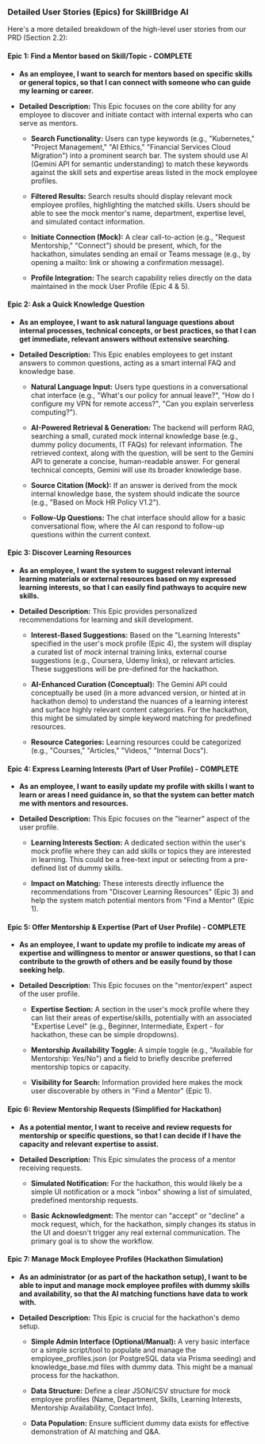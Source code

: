 ### **Detailed User Stories (Epics) for SkillBridge AI**

Here's a more detailed breakdown of the high-level user stories from our PRD (Section 2.2):

#### **Epic 1: Find a Mentor based on Skill/Topic - COMPLETE**

*   **As an employee, I want to search for mentors based on specific skills or general topics, so that I can connect with someone who can guide my learning or career.**
    
*   **Detailed Description:** This Epic focuses on the core ability for any employee to discover and initiate contact with internal experts who can serve as mentors.
    
    *   **Search Functionality:** Users can type keywords (e.g., "Kubernetes," "Project Management," "AI Ethics," "Financial Services Cloud Migration") into a prominent search bar. The system should use AI (Gemini API for semantic understanding) to match these keywords against the skill sets and expertise areas listed in the mock employee profiles.
        
    *   **Filtered Results:** Search results should display relevant mock employee profiles, highlighting the matched skills. Users should be able to see the mock mentor's name, department, expertise level, and simulated contact information.
        
    *   **Initiate Connection (Mock):** A clear call-to-action (e.g., "Request Mentorship," "Connect") should be present, which, for the hackathon, simulates sending an email or Teams message (e.g., by opening a mailto: link or showing a confirmation message).
        
    *   **Profile Integration:** The search capability relies directly on the data maintained in the mock User Profile (Epic 4 & 5).
        

#### **Epic 2: Ask a Quick Knowledge Question**

*   **As an employee, I want to ask natural language questions about internal processes, technical concepts, or best practices, so that I can get immediate, relevant answers without extensive searching.**
    
*   **Detailed Description:** This Epic enables employees to get instant answers to common questions, acting as a smart internal FAQ and knowledge base.
    
    *   **Natural Language Input:** Users type questions in a conversational chat interface (e.g., "What's our policy for annual leave?", "How do I configure my VPN for remote access?", "Can you explain serverless computing?").
        
    *   **AI-Powered Retrieval & Generation:** The backend will perform RAG, searching a small, curated mock internal knowledge base (e.g., dummy policy documents, IT FAQs) for relevant information. The retrieved context, along with the question, will be sent to the Gemini API to generate a concise, human-readable answer. For general technical concepts, Gemini will use its broader knowledge base.
        
    *   **Source Citation (Mock):** If an answer is derived from the mock internal knowledge base, the system should indicate the source (e.g., "Based on Mock HR Policy V1.2").
        
    *   **Follow-Up Questions:** The chat interface should allow for a basic conversational flow, where the AI can respond to follow-up questions within the current context.
        

#### **Epic 3: Discover Learning Resources**

*   **As an employee, I want the system to suggest relevant internal learning materials or external resources based on my expressed learning interests, so that I can easily find pathways to acquire new skills.**
    
*   **Detailed Description:** This Epic provides personalized recommendations for learning and skill development.
    
    *   **Interest-Based Suggestions:** Based on the "Learning Interests" specified in the user's mock profile (Epic 4), the system will display a curated list of _mock_ internal training links, external course suggestions (e.g., Coursera, Udemy links), or relevant articles. These suggestions will be pre-defined for the hackathon.
        
    *   **AI-Enhanced Curation (Conceptual):** The Gemini API could conceptually be used (in a more advanced version, or hinted at in hackathon demo) to understand the nuances of a learning interest and surface highly relevant content categories. For the hackathon, this might be simulated by simple keyword matching for predefined resources.
        
    *   **Resource Categories:** Learning resources could be categorized (e.g., "Courses," "Articles," "Videos," "Internal Docs").
        

#### **Epic 4: Express Learning Interests (Part of User Profile) - COMPLETE**

*   **As an employee, I want to easily update my profile with skills I want to learn or areas I need guidance in, so that the system can better match me with mentors and resources.**
    
*   **Detailed Description:** This Epic focuses on the "learner" aspect of the user profile.
    
    *   **Learning Interests Section:** A dedicated section within the user's mock profile where they can add skills or topics they are interested in learning. This could be a free-text input or selecting from a pre-defined list of dummy skills.
        
    *   **Impact on Matching:** These interests directly influence the recommendations from "Discover Learning Resources" (Epic 3) and help the system match potential mentors from "Find a Mentor" (Epic 1).
        

#### **Epic 5: Offer Mentorship & Expertise (Part of User Profile) - COMPLETE**

*   **As an employee, I want to update my profile to indicate my areas of expertise and willingness to mentor or answer questions, so that I can contribute to the growth of others and be easily found by those seeking help.**
    
*   **Detailed Description:** This Epic focuses on the "mentor/expert" aspect of the user profile.
    
    *   **Expertise Section:** A section in the user's mock profile where they can list their areas of expertise/skills, potentially with an associated "Expertise Level" (e.g., Beginner, Intermediate, Expert - for hackathon, these can be simple dropdowns).
        
    *   **Mentorship Availability Toggle:** A simple toggle (e.g., "Available for Mentorship: Yes/No") and a field to briefly describe preferred mentorship topics or capacity.
        
    *   **Visibility for Search:** Information provided here makes the mock user discoverable by others in "Find a Mentor" (Epic 1).
        

#### **Epic 6: Review Mentorship Requests (Simplified for Hackathon)**

*   **As a potential mentor, I want to receive and review requests for mentorship or specific questions, so that I can decide if I have the capacity and relevant expertise to assist.**
    
*   **Detailed Description:** This Epic simulates the process of a mentor receiving requests.
    
    *   **Simulated Notification:** For the hackathon, this would likely be a simple UI notification or a mock "inbox" showing a list of simulated, predefined mentorship requests.
        
    *   **Basic Acknowledgment:** The mentor can "accept" or "decline" a mock request, which, for the hackathon, simply changes its status in the UI and doesn't trigger any real external communication. The primary goal is to show the workflow.
        

#### **Epic 7: Manage Mock Employee Profiles (Hackathon Simulation)**

*   **As an administrator (or as part of the hackathon setup), I want to be able to input and manage mock employee profiles with dummy skills and availability, so that the AI matching functions have data to work with.**
    
*   **Detailed Description:** This Epic is crucial for the hackathon's demo setup.
    
    *   **Simple Admin Interface (Optional/Manual):** A very basic interface or a simple script/tool to populate and manage the employee\_profiles.json (or PostgreSQL data via Prisma seeding) and knowledge\_base.md files with dummy data. This might be a manual process for the hackathon.
        
    *   **Data Structure:** Define a clear JSON/CSV structure for mock employee profiles (Name, Department, Skills, Learning Interests, Mentorship Availability, Contact Info).
        
    *   **Data Population:** Ensure sufficient dummy data exists for effective demonstration of AI matching and Q&A.